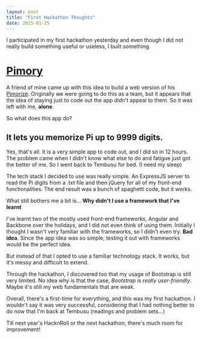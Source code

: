 ```yaml
---
layout: post
title: "First Hackathon Thoughts"
date: 2015-01-25
---
```


I participated in my first hackathon yesterday and even though I did not really build something useful or useless, I built something.

[Pimory]
========

A friend of mine came up with this idea to build a web version of his [Pimorize]. Originally we were going to do this as a team, but it appears that the idea of staying just to code out the app didn't appeal to them. So it was left with me, **alone**.

So what does this app do? 

It lets you memorize Pi up to 9999 digits.
------------------------------------------

Yes, that's all. It is a very simple app to code out, and I did so in 12 hours. The problem came when I didn't know what else to do and fatigue just got the better of me. So I went back to Tembusu for bed. (I need my sleep)

The tech stack I decided to use was really simple. An ExpressJS server to read the Pi digits from a .txt file and then jQuery for all of my front-end functionalities. The end result was a bunch of spaghetti code, but it works. 

What still bothers me a bit is...
**Why didn't I use a framework that I've learnt**

I've learnt two of the mostly used front-end frameworks, Angular and Backbone over the holidays, and I did not even think of using them. Initially I thought I wasn't very familiar with the frameworks, so I didn't even try. **Bad idea**. Since the app idea was so simple, testing it out with frameworks would be the perfect idea. 

But instead of that I opted to use a familiar technology stack. It works, but it's messy and difficult to extend. 

Through the hackathon, I discovered too that my usage of Bootstrap is still very limited. No idea why is that the case, *Bootstrap is really user-friendly*. Maybe it's still my web fundamentals that are weak. 

Overall, there's a first-time for everything, and this was my first hackathon. I wouldn't say it was very successful, considering that I had nothing better to do now that I'm back at Tembusu (readings and problem sets...)

Till next year's HacknRoll or the next hackathon, there's much room for improvement! 

[Pimory]: http://pimory.herokuapp.com/
[Pimorize]: https://play.google.com/store/apps/details?id=com.mampersat.pimorize&hl=en